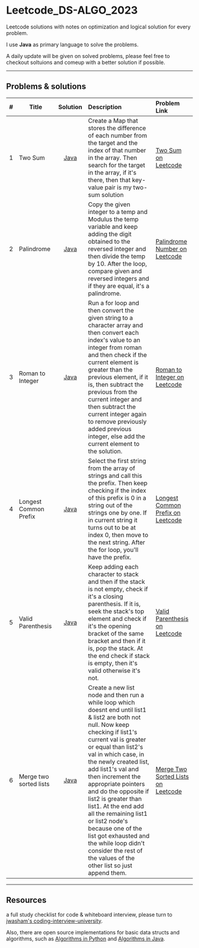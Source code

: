 # Leetcode_DS-ALGO_2023
Leetcode solutions with notes on optimization and logical solution for every problem. 

I use <b>Java</b> as primary language to solve the problems.

A daily update will be given on solved problems, please feel free to checkout soltuions and comeup with a better solution if possible. 

---
## Problems & solutions

| # | Title | Solution | Description | Problem Link |
|---| ----- | :--------: | :------------ | :------------ |
| 1 | Two Sum | [Java](https://github.com/anudeep-17/Leetcode_DS-ALGO_2023/blob/78bda0306e21f98dff5c28c479029acfee540d88/Two%20Sum.java) | Create a Map that stores the difference of each number from the target and the index of that number in the array. Then search for the target in the array, if it's there, then that key-value pair is my two-sum solution | [Two Sum on Leetcode](https://leetcode.com/problems/two-sum/) |
| 2 | Palindrome | [Java](https://github.com/anudeep-17/Leetcode_DS-ALGO_2023/tree/c3763a44729765b99906a53125c9bfa3710cfb47) | Copy the given integer to a temp and Modulus the temp variable and keep adding the digit obtained to the reversed integer and then divide the temp by 10. After the loop, compare given and reversed integers and if they are equal, it's a palindrome. | [Palindrome Number on Leetcode](https://leetcode.com/problems/palindrome-number/) |
| 3 | Roman to Integer | [Java](https://github.com/anudeep-17/Leetcode_DS-ALGO_2023/blob/65295277d773114b35c17590a08e251ccabc5c89/RomanToInteger) | Run a for loop and then convert the given string to a character array and then convert each index's value to an integer from roman and then check if the current element is greater than the previous element, if it is, then subtract the previous from the current integer and then subtract the current integer again to remove previously added previous integer, else add the current element to the solution. | [Roman to Integer on Leetcode](https://leetcode.com/problems/roman-to-integer/) |
| 4 | Longest Common Prefix | [Java](https://github.com/anudeep-17/Leetcode_DS-ALGO_2023/blob/b95392128c4930a53649808813eace11502e768d/Longest%20Common%20Prefix) | Select the first string from the array of strings and call this the prefix. Then keep checking if the index of this prefix is 0 in a string out of the strings one by one. If in current string it turns out to be at index 0, then move to the next string. After the for loop, you'll have the prefix. | [Longest Common Prefix on Leetcode](https://leetcode.com/problems/longest-common-prefix/) |
| 5 | Valid Parenthesis | [Java](https://github.com/anudeep-17/Leetcode_DS-ALGO_2023/tree/894f63be9091aa75a880287a256e09caa23dccd3) | Keep adding each character to stack and then if the stack is not empty, check if it's a closing parenthesis. If it is, seek the stack's top element and check if it's the opening bracket of the same bracket and then if it is, pop the stack. At the end check if stack is empty, then it's valid otherwise it's not. | [Valid Parenthesis on Leetcode](https://leetcode.com/problems/valid-parentheses/) |
| 6 | Merge two sorted lists | [Java](https://github.com/anudeep-17/Leetcode_DS-ALGO_2023/blob/d62f1282abd29d863212ce81a2b849b823ba02d6/Merge%20Two%20Sorted%20Lists.java) | Create a new list node and then run a while loop which doesnt end until list1 & list2 are both not null. Now keep checking if list1's current val is greater or equal than list2's val in which case, in the newly created list, add list1's val and then increment the appropriate pointers and do the opposite if list2 is greater than list1. At the end add all the remaining list1 or list2 node's because one of the list got exhausted and the while loop didn't consider the rest of the values of the other list so just append them. | [Merge Two Sorted Lists on Leetcode](https://leetcode.com/problems/merge-two-sorted-lists/) |

---
## Resources 
a full study checklist for code & whiteboard interview, please turn to [jwasham's coding-interview-university](https://github.com/jwasham/coding-interview-university).

Also, there are open source implementations for basic data structs and algorithms, such as [Algorithms in Python](https://github.com/TheAlgorithms/Python) and [Algorithms in Java](https://github.com/TheAlgorithms/Java).
